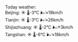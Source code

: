 Today weather:  
Beijing: ☀️ 🌡️-3°C 🌬️↘19km/h  
Tianjin: ☀️ 🌡️-3°C 🌬️↘26km/h  
Shijiazhuang: ☀️ 🌡️-2°C 🌬️↗3km/h  
Tangshan: ☀️ 🌡️-6°C 🌬️↘18km/h  

